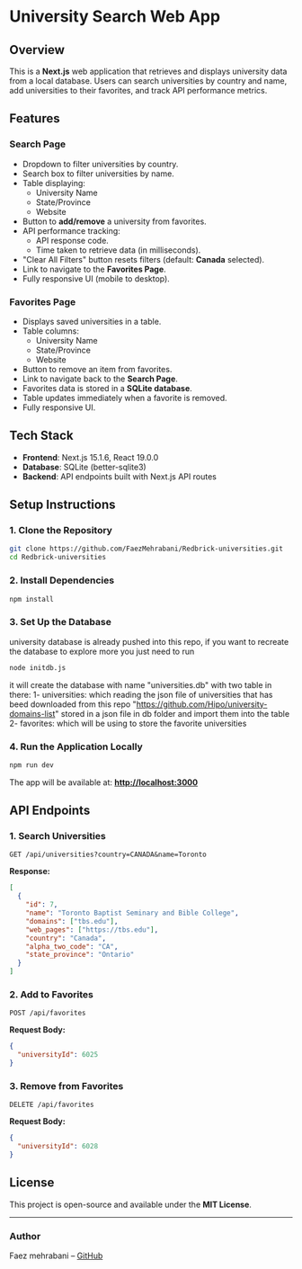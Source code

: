 # University Search Web App

## Overview

This is a **Next.js** web application that retrieves and displays university data from a local database. Users can search universities by country and name, add universities to their favorites, and track API performance metrics.

## Features

### **Search Page**

- Dropdown to filter universities by country.
- Search box to filter universities by name.
- Table displaying:
  - University Name
  - State/Province
  - Website
- Button to **add/remove** a university from favorites.
- API performance tracking:
  - API response code.
  - Time taken to retrieve data (in milliseconds).
- "Clear All Filters" button resets filters (default: **Canada** selected).
- Link to navigate to the **Favorites Page**.
- Fully responsive UI (mobile to desktop).

### **Favorites Page**

- Displays saved universities in a table.
- Table columns:
  - University Name
  - State/Province
  - Website
- Button to remove an item from favorites.
- Link to navigate back to the **Search Page**.
- Favorites data is stored in a **SQLite database**.
- Table updates immediately when a favorite is removed.
- Fully responsive UI.

## **Tech Stack**

- **Frontend**: Next.js 15.1.6, React 19.0.0
- **Database**: SQLite (better-sqlite3)
- **Backend**: API endpoints built with Next.js API routes

## **Setup Instructions**

### **1. Clone the Repository**

```sh
git clone https://github.com/FaezMehrabani/Redbrick-universities.git
cd Redbrick-universities
```

### **2. Install Dependencies**

```sh
npm install
```

### **3. Set Up the Database**

university database is already pushed into this repo, if you want to recreate the database to explore more
you just need to run

```sh
node initdb.js
```

it will create the database with name "universities.db" with two table in there:
1- universities:
which reading the json file of universities that has beed downloaded from this repo "https://github.com/Hipo/university-domains-list" stored in a json file in db folder and import them into the table
2- favorites:
which will be using to store the favorite universities

### **4. Run the Application Locally**

```sh
npm run dev
```

The app will be available at: [**http://localhost:3000**](http://localhost:3000)

## **API Endpoints**

### **1. Search Universities**

```http
GET /api/universities?country=CANADA&name=Toronto
```

**Response:**

```json
[
  {
    "id": 7,
    "name": "Toronto Baptist Seminary and Bible College",
    "domains": ["tbs.edu"],
    "web_pages": ["https://tbs.edu"],
    "country": "Canada",
    "alpha_two_code": "CA",
    "state_province": "Ontario"
  }
]
```

### **2. Add to Favorites**

```http
POST /api/favorites
```

**Request Body:**

```json
{
  "universityId": 6025
}
```

### **3. Remove from Favorites**

```http
DELETE /api/favorites
```

**Request Body:**

```json
{
  "universityId": 6028
}
```

## **License**

This project is open-source and available under the **MIT License**.

---

### **Author**

Faez mehrabani – [GitHub](https://github.com/FaezMehrabani)
